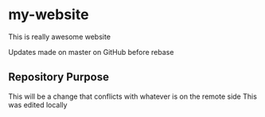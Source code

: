 # my-website

This is really awesome website

Updates made on master on GitHub before rebase

## Repository Purpose

This will be a change that conflicts
with whatever is on the remote side
This was edited locally